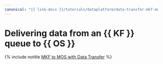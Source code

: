 ```yaml
---
canonical: "{{ link-docs }}/tutorials/dataplatform/data-transfer-mkf-mos"
---
```


# Delivering data from an {{ KF }} queue to {{ OS }}

{% include notitle [MKF to MOS with Data Transfer](../../_tutorials/dataplatform/data-transfer-mkf-mos.md) %}
